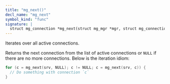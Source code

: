 ```yaml
---
title: "mg_next()"
decl_name: "mg_next"
symbol_kind: "func"
signature: |
  struct mg_connection *mg_next(struct mg_mgr *mgr, struct mg_connection *c);
---
```


Iterates over all active connections.

Returns the next connection from the list
of active connections or `NULL` if there are no more connections. Below
is the iteration idiom:

```c
for (c = mg_next(srv, NULL); c != NULL; c = mg_next(srv, c)) {
  // Do something with connection `c`
}
``` 

